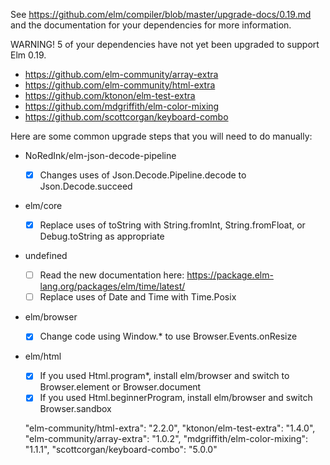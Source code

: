 See <https://github.com/elm/compiler/blob/master/upgrade-docs/0.19.md>
and the documentation for your dependencies for more information.

WARNING! 5 of your dependencies have not yet been upgraded to
support Elm 0.19.

- https://github.com/elm-community/array-extra
- https://github.com/elm-community/html-extra
- https://github.com/ktonon/elm-test-extra
- https://github.com/mdgriffith/elm-color-mixing
- https://github.com/scottcorgan/keyboard-combo

Here are some common upgrade steps that you will need to do manually:

- NoRedInk/elm-json-decode-pipeline
  - [x] Changes uses of Json.Decode.Pipeline.decode to Json.Decode.succeed
- elm/core
  - [x] Replace uses of toString with String.fromInt, String.fromFloat, or Debug.toString as appropriate
- undefined
  - [ ] Read the new documentation here: https://package.elm-lang.org/packages/elm/time/latest/
  - [ ] Replace uses of Date and Time with Time.Posix
- elm/browser
  - [x] Change code using Window.\* to use Browser.Events.onResize
- elm/html

  - [x] If you used Html.program\*, install elm/browser and switch to Browser.element or Browser.document
  - [x] If you used Html.beginnerProgram, install elm/browser and switch Browser.sandbox

  "elm-community/html-extra": "2.2.0",
  "ktonon/elm-test-extra": "1.4.0",
  "elm-community/array-extra": "1.0.2",
  "mdgriffith/elm-color-mixing": "1.1.1",
  "scottcorgan/keyboard-combo": "5.0.0"
